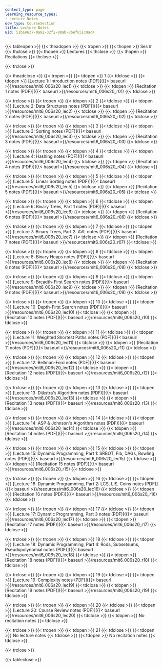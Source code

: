 ```yaml
---
content_type: page
learning_resource_types:
- Lecture Notes
ocw_type: CourseSection
title: Lecture Notes
uid: 51ba9637-0a92-32f2-88ab-0bef851c9ad4
---
```


{{< tableopen >}}
{{< theadopen >}}
{{< tropen >}}
{{< thopen >}}
Ses #
{{< thclose >}}
{{< thopen >}}
Lectures
{{< thclose >}}
{{< thopen >}}
Recitations
{{< thclose >}}

{{< trclose >}}

{{< theadclose >}}
{{< tropen >}}
{{< tdopen >}}
1
{{< tdclose >}}
{{< tdopen >}}
[Lecture 1: Introduction notes (PDF)]({{< baseurl >}}/resources/mit6_006s20_lec1)
{{< tdclose >}}
{{< tdopen >}}
[Recitation 1 notes (PDF)]({{< baseurl >}}/resources/mit6_006s20_r01)
{{< tdclose >}}

{{< trclose >}}
{{< tropen >}}
{{< tdopen >}}
2
{{< tdclose >}}
{{< tdopen >}}
[Lecture 2: Data Structures notes (PDF)]({{< baseurl >}}/resources/mit6_006s20_lec2)
{{< tdclose >}}
{{< tdopen >}}
[Recitation 2 notes (PDF)]({{< baseurl >}}/resources/mit6_006s20_r02)
{{< tdclose >}}

{{< trclose >}}
{{< tropen >}}
{{< tdopen >}}
3
{{< tdclose >}}
{{< tdopen >}}
[Lecture 3: Sorting notes (PDF)]({{< baseurl >}}/resources/mit6_006s20_lec3)
{{< tdclose >}}
{{< tdopen >}}
[Recitation 3 notes (PDF)]({{< baseurl >}}/resources/mit6_006s20_r03)
{{< tdclose >}}

{{< trclose >}}
{{< tropen >}}
{{< tdopen >}}
4
{{< tdclose >}}
{{< tdopen >}}
[Lecture 4: Hashing notes (PDF)]({{< baseurl >}}/resources/mit6_006s20_lec4)
{{< tdclose >}}
{{< tdopen >}}
[Recitation 4 notes (PDF)]({{< baseurl >}}/resources/mit6_006s20_r04)
{{< tdclose >}}

{{< trclose >}}
{{< tropen >}}
{{< tdopen >}}
5
{{< tdclose >}}
{{< tdopen >}}
[Lecture 5: Linear Sorting notes (PDF)]({{< baseurl >}}/resources/mit6_006s20_lec5)
{{< tdclose >}}
{{< tdopen >}}
[Recitation 5 notes (PDF)]({{< baseurl >}}/resources/mit6_006s20_r05)
{{< tdclose >}}

{{< trclose >}}
{{< tropen >}}
{{< tdopen >}}
6
{{< tdclose >}}
{{< tdopen >}}
[Lecture 6: Binary Trees, Part 1 notes (PDF)]({{< baseurl >}}/resources/mit6_006s20_lec6)
{{< tdclose >}}
{{< tdopen >}}
[Recitation 6 notes (PDF)]({{< baseurl >}}/resources/mit6_006s20_r06)
{{< tdclose >}}

{{< trclose >}}
{{< tropen >}}
{{< tdopen >}}
7
{{< tdclose >}}
{{< tdopen >}}
[Lecture 7: Binary Trees, Part 2: AVL notes (PDF)]({{< baseurl >}}/resources/mit6_006s20_lec7)
{{< tdclose >}}
{{< tdopen >}}
[Recitation 7 notes (PDF)]({{< baseurl >}}/resources/mit6_006s20_r07)
{{< tdclose >}}

{{< trclose >}}
{{< tropen >}}
{{< tdopen >}}
8
{{< tdclose >}}
{{< tdopen >}}
[Lecture 8: Binary Heaps notes (PDF)]({{< baseurl >}}/resources/mit6_006s20_lec8)
{{< tdclose >}}
{{< tdopen >}}
[Recitation 8 notes (PDF)]({{< baseurl >}}/resources/mit6_006s20_r08)
{{< tdclose >}}

{{< trclose >}}
{{< tropen >}}
{{< tdopen >}}
9
{{< tdclose >}}
{{< tdopen >}}
[Lecture 9: Breadth-First Search notes (PDF)]({{< baseurl >}}/resources/mit6_006s20_lec9)
{{< tdclose >}}
{{< tdopen >}}
[Recitation 9 notes (PDF)]({{< baseurl >}}/resources/mit6_006s20_r09)
{{< tdclose >}}

{{< trclose >}}
{{< tropen >}}
{{< tdopen >}}
10
{{< tdclose >}}
{{< tdopen >}}
[Lecture 10: Depth-First Search notes (PDF)]({{< baseurl >}}/resources/mit6_006s20_lec10)
{{< tdclose >}}
{{< tdopen >}}
[Recitation 10 notes (PDF)]({{< baseurl >}}/resources/mit6_006s20_r10)
{{< tdclose >}}

{{< trclose >}}
{{< tropen >}}
{{< tdopen >}}
11
{{< tdclose >}}
{{< tdopen >}}
[Lecture 11: Weighted Shortest Paths notes (PDF)]({{< baseurl >}}/resources/mit6_006s20_lec11)
{{< tdclose >}}
{{< tdopen >}}
[Recitation 11 notes (PDF)]({{< baseurl >}}/resources/mit6_006s20_r11)
{{< tdclose >}}

{{< trclose >}}
{{< tropen >}}
{{< tdopen >}}
12
{{< tdclose >}}
{{< tdopen >}}
[Lecture 12: Bellman-Ford notes (PDF)]({{< baseurl >}}/resources/mit6_006s20_lec12)
{{< tdclose >}}
{{< tdopen >}}
[Recitation 12 notes (PDF)]({{< baseurl >}}/resources/mit6_006s20_r12)
{{< tdclose >}}

{{< trclose >}}
{{< tropen >}}
{{< tdopen >}}
13
{{< tdclose >}}
{{< tdopen >}}
[Lecture 13: Dijkstra's Algorithm notes (PDF)]({{< baseurl >}}/resources/mit6_006s20_lec13)
{{< tdclose >}}
{{< tdopen >}}
[Recitation 13 notes (PDF)]({{< baseurl >}}/resources/mit6_006s20_r13)
{{< tdclose >}}

{{< trclose >}}
{{< tropen >}}
{{< tdopen >}}
14
{{< tdclose >}}
{{< tdopen >}}
[Lecture 14: ASP & Johnson's Algorithm notes (PDF)]({{< baseurl >}}/resources/mit6_006s20_lec14)
{{< tdclose >}}
{{< tdopen >}}
[Recitation 14 notes (PDF)]({{< baseurl >}}/resources/mit6_006s20_r14)
{{< tdclose >}}

{{< trclose >}}
{{< tropen >}}
{{< tdopen >}}
15
{{< tdclose >}}
{{< tdopen >}}
[Lecture 15: Dynamic Programming, Part 1: SRBOT, Fib, DAGs, Bowling notes (PDF)]({{< baseurl >}}/resources/mit6_006s20_lec15)
{{< tdclose >}}
{{< tdopen >}}
[Recitation 15 notes (PDF)]({{< baseurl >}}/resources/mit6_006s20_r15)
{{< tdclose >}}

{{< trclose >}}
{{< tropen >}}
{{< tdopen >}}
16
{{< tdclose >}}
{{< tdopen >}}
[Lecture 16: Dynamic Programming, Part 2: LCS, LIS, Coins notes (PDF)]({{< baseurl >}}/resources/mit6_006s20_lec16)
{{< tdclose >}}
{{< tdopen >}}
[Recitation 16 notes (PDF)]({{< baseurl >}}/resources/mit6_006s20_r16)
{{< tdclose >}}

{{< trclose >}}
{{< tropen >}}
{{< tdopen >}}
17
{{< tdclose >}}
{{< tdopen >}}
[Lecture 17: Dynamic Programming, Part 3 notes (PDF)]({{< baseurl >}}/resources/mit6_006s20_lec17)
{{< tdclose >}}
{{< tdopen >}}
[Recitation 17 notes (PDF)]({{< baseurl >}}/resources/mit6_006s20_r17)
{{< tdclose >}}

{{< trclose >}}
{{< tropen >}}
{{< tdopen >}}
18
{{< tdclose >}}
{{< tdopen >}}
[Lecture 18: Dynamic Programming, Part 4: Rods, Subsetsums, Pseudopolynomial notes (PDF)]({{< baseurl >}}/resources/mit6_006s20_lec18)
{{< tdclose >}}
{{< tdopen >}}
[Recitation 18 notes (PDF)]({{< baseurl >}}/resources/mit6_006s20_r18)
{{< tdclose >}}

{{< trclose >}}
{{< tropen >}}
{{< tdopen >}}
19
{{< tdclose >}}
{{< tdopen >}}
[Lecture 19: Complexity notes (PDF)]({{< baseurl >}}/resources/mit6_006s20_lec19)
{{< tdclose >}}
{{< tdopen >}}
[Recitation 19 notes (PDF)]({{< baseurl >}}/resources/mit6_006s20_r19)
{{< tdclose >}}

{{< trclose >}}
{{< tropen >}}
{{< tdopen >}}
20
{{< tdclose >}}
{{< tdopen >}}
[Lecture 20: Course Review notes (PDF)]({{< baseurl >}}/resources/mit6_006s20_lec20)
{{< tdclose >}}
{{< tdopen >}}
No recitation notes
{{< tdclose >}}

{{< trclose >}}
{{< tropen >}}
{{< tdopen >}}
21
{{< tdclose >}}
{{< tdopen >}}
No lecture notes
{{< tdclose >}}
{{< tdopen >}}
No recitation notes
{{< tdclose >}}

{{< trclose >}}

{{< tableclose >}}